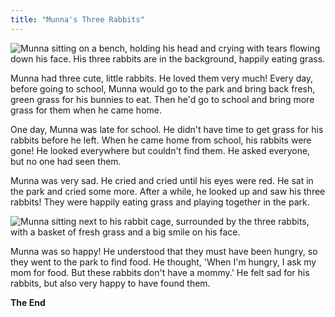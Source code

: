 ```yaml
---
title: "Munna's Three Rabbits"
---
```


![Munna sitting on a bench, holding his head and crying with tears flowing down his face. His three rabbits are in the background, happily eating grass.](/images/image_munnas-three-rabbits0000.png)

Munna had three cute, little rabbits. He loved them very much!  Every day, before going to school, Munna would go to the park and bring back fresh, green grass for his bunnies to eat. Then he'd go to school and bring more grass for them when he came home.

One day, Munna was late for school. He didn't have time to get grass for his rabbits before he left.  When he came home from school, his rabbits were gone! He looked everywhere but couldn't find them. He asked everyone, but no one had seen them.

Munna was very sad. He cried and cried until his eyes were red. He sat in the park and cried some more.  After a while, he looked up and saw his three rabbits! They were happily eating grass and playing together in the park.

![Munna sitting next to his rabbit cage, surrounded by the three rabbits, with a basket of fresh grass and a big smile on his face.](/images/image_munnas-three-rabbits4000.png)

Munna was so happy! He understood that they must have been hungry, so they went to the park to find food.  He thought, 'When I'm hungry, I ask my mom for food. But these rabbits don't have a mommy.'  He felt sad for his rabbits, but also very happy to have found them.

**The End**

